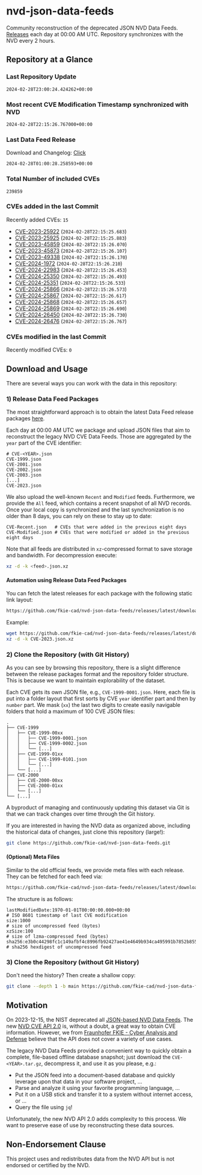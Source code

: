 # nvd-json-data-feeds

Community reconstruction of the deprecated JSON NVD Data Feeds. 
[Releases](https://github.com/fkie-cad/nvd-json-data-feeds/releases/latest) each day at 00:00 AM UTC.
Repository synchronizes with the NVD every 2 hours.

## Repository at a Glance

### Last Repository Update

```plain
2024-02-28T23:00:24.424262+00:00
```

### Most recent CVE Modification Timestamp synchronized with NVD

```plain
2024-02-28T22:15:26.767000+00:00
```

### Last Data Feed Release

Download and Changelog: [Click](https://github.com/fkie-cad/nvd-json-data-feeds/releases/latest)

```plain
2024-02-28T01:00:28.258593+00:00
```

### Total Number of included CVEs

```plain
239859
```

### CVEs added in the last Commit

Recently added CVEs: `15`

* [CVE-2023-25922](CVE-2023/CVE-2023-259xx/CVE-2023-25922.json) (`2024-02-28T22:15:25.683`)
* [CVE-2023-25925](CVE-2023/CVE-2023-259xx/CVE-2023-25925.json) (`2024-02-28T22:15:25.883`)
* [CVE-2023-45859](CVE-2023/CVE-2023-458xx/CVE-2023-45859.json) (`2024-02-28T22:15:26.070`)
* [CVE-2023-45873](CVE-2023/CVE-2023-458xx/CVE-2023-45873.json) (`2024-02-28T22:15:26.107`)
* [CVE-2023-49338](CVE-2023/CVE-2023-493xx/CVE-2023-49338.json) (`2024-02-28T22:15:26.170`)
* [CVE-2024-1972](CVE-2024/CVE-2024-19xx/CVE-2024-1972.json) (`2024-02-28T22:15:26.210`)
* [CVE-2024-22983](CVE-2024/CVE-2024-229xx/CVE-2024-22983.json) (`2024-02-28T22:15:26.453`)
* [CVE-2024-25350](CVE-2024/CVE-2024-253xx/CVE-2024-25350.json) (`2024-02-28T22:15:26.493`)
* [CVE-2024-25351](CVE-2024/CVE-2024-253xx/CVE-2024-25351.json) (`2024-02-28T22:15:26.533`)
* [CVE-2024-25866](CVE-2024/CVE-2024-258xx/CVE-2024-25866.json) (`2024-02-28T22:15:26.573`)
* [CVE-2024-25867](CVE-2024/CVE-2024-258xx/CVE-2024-25867.json) (`2024-02-28T22:15:26.617`)
* [CVE-2024-25868](CVE-2024/CVE-2024-258xx/CVE-2024-25868.json) (`2024-02-28T22:15:26.657`)
* [CVE-2024-25869](CVE-2024/CVE-2024-258xx/CVE-2024-25869.json) (`2024-02-28T22:15:26.690`)
* [CVE-2024-26450](CVE-2024/CVE-2024-264xx/CVE-2024-26450.json) (`2024-02-28T22:15:26.730`)
* [CVE-2024-26476](CVE-2024/CVE-2024-264xx/CVE-2024-26476.json) (`2024-02-28T22:15:26.767`)


### CVEs modified in the last Commit

Recently modified CVEs: `0`



## Download and Usage

There are several ways you can work with the data in this repository:

### 1) Release Data Feed Packages

The most straightforward approach is to obtain the latest Data Feed release packages [here](https://github.com/fkie-cad/nvd-json-data-feeds/releases/latest).

Each day at 00:00 AM UTC we package and upload JSON files that aim to reconstruct the legacy NVD CVE Data Feeds.
Those are aggregated by the `year` part of the CVE identifier:

```
# CVE-<YEAR>.json
CVE-1999.json
CVE-2001.json
CVE-2002.json
CVE-2003.json
[...]
CVE-2023.json
```

We also upload the well-known `Recent` and `Modified` feeds.
Furthermore, we provide the `All` feed, which contains a recent snapshot of all NVD records.
Once your local copy is synchronized and the last synchronization is no older than 8 days, you can rely on these to stay up to date:

```plain
CVE-Recent.json   # CVEs that were added in the previous eight days
CVE-Modified.json # CVEs that were modified or added in the previous eight days
```

Note that all feeds are distributed in `xz`-compressed format to save storage and bandwidth.
For decompression execute:

```sh
xz -d -k <feed>.json.xz
```


#### Automation using Release Data Feed Packages

You can fetch the latest releases for each package with the following static link layout:

```sh
https://github.com/fkie-cad/nvd-json-data-feeds/releases/latest/download/CVE-<YEAR>.json.xz
```

Example:

```sh
wget https://github.com/fkie-cad/nvd-json-data-feeds/releases/latest/download/CVE-2023.json.xz
xz -d -k CVE-2023.json.xz
```



### 2) Clone the Repository (with Git History)

As you can see by browsing this repository, there is a slight difference between the release packages format and the repository folder structure.
This is because we want to maintain explorability of the dataset.

Each CVE gets its own JSON file, e.g., `CVE-1999-0001.json`.
Here, each file is put into a folder layout that first sorts by CVE `year` identifier part and then by `number` part.
We mask (`xx`) the last two digits to create easily navigable folders that hold a maximum of 100 CVE JSON files:

```plain
.
├── CVE-1999
│   ├── CVE-1999-00xx
│   │   ├── CVE-1999-0001.json
│   │   ├── CVE-1999-0002.json
│   │   └── [...]
│   ├── CVE-1999-01xx
│   │   ├── CVE-1999-0101.json
│   │   └── [...]
│   └── [...]
├── CVE-2000
│   ├── CVE-2000-00xx
│   ├── CVE-2000-01xx
│   └── [...]
└── [...]
```

A byproduct of managing and continuously updating this dataset via Git is that we can track changes over time through the Git history.

If you are interested in having the NVD data as organized above, including the historical data of changes, just clone this repository (large!):

```sh
git clone https://github.com/fkie-cad/nvd-json-data-feeds.git
```

#### (Optional) Meta Files

Similar to the old official feeds, we provide meta files with each release. They can be fetched for each feed via:

```sh
https://github.com/fkie-cad/nvd-json-data-feeds/releases/latest/download/CVE-<YEAR>.meta
```

The structure is as follows:

```plain
lastModifiedDate:1970-01-01T00:00:00.000+00:00                          # ISO 8601 timestamp of last CVE modification
size:1000                                                               # size of uncompressed feed (bytes)
xzSize:100                                                              # size of lzma-compressed feed (bytes)
sha256:e3b0c44298fc1c149afbf4c8996fb92427ae41e4649b934ca495991b7852b855 # sha256 hexdigest of uncompressed feed
```


### 3) Clone the Repository (without Git History)

Don't need the history? Then create a shallow copy:

```sh
git clone --depth 1 -b main https://github.com/fkie-cad/nvd-json-data-feeds.git
```

## Motivation

On 2023-12-15, the NIST deprecated all [JSON-based NVD Data Feeds](https://nvd.nist.gov/vuln/data-feeds#divRetirementBanner-1).
The new [NVD CVE API 2.0](https://nvd.nist.gov/developers/vulnerabilities) is, without a doubt, a great way to obtain CVE information.
However, we from [Fraunhofer FKIE - Cyber Analysis and Defense](https://www.fkie.fraunhofer.de/en/departments/cad.html) believe that the API does not cover a variety of use cases.

The legacy NVD Data Feeds provided a convenient way to quickly obtain a complete, file-based offline database snapshot; just download the `CVE-<YEAR>.tar.gz`, decompress it, and use it as you please, e.g.:

* Put the JSON feed into a document-based database and quickly leverage upon that data in your software project, ...
* Parse and analyze it using your favorite programming language, ...
* Put it on a USB stick and transfer it to a system without internet access, or ...
* Query the file using `jq`!

Unfortunately, the new NVD API 2.0 adds complexity to this process.
We want to preserve ease of use by reconstructing these data sources.

## Non-Endorsement Clause

This project uses and redistributes data from the NVD API but is not endorsed or certified by the NVD.